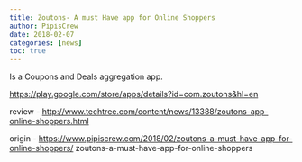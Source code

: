 ```yaml
---
title: Zoutons- A must Have app for Online Shoppers
author: PipisCrew
date: 2018-02-07
categories: [news]
toc: true
---
```


Is a Coupons and Deals aggregation app.

https://play.google.com/store/apps/details?id=com.zoutons&hl=en

review - http://www.techtree.com/content/news/13388/zoutons-app-online-shoppers.html

origin - https://www.pipiscrew.com/2018/02/zoutons-a-must-have-app-for-online-shoppers/ zoutons-a-must-have-app-for-online-shoppers